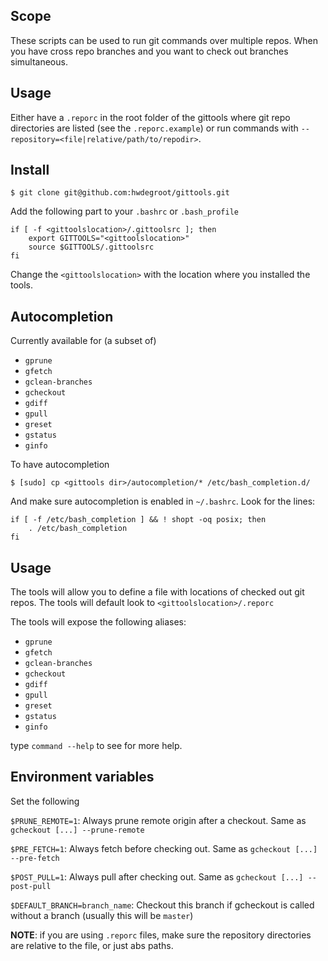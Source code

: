 ## Scope

These scripts can be used to run git commands over multiple repos. When you have cross repo branches and you want to check out branches simultaneous.

## Usage

Either have a `.reporc` in the root folder of the gittools where git repo directories are listed (see the `.reporc.example`) or run commands with `--repository=<file|relative/path/to/repodir>`.

## Install

    $ git clone git@github.com:hwdegroot/gittools.git

Add the following part to your `.bashrc` or `.bash_profile`

    if [ -f <gittoolslocation>/.gittoolsrc ]; then
        export GITTOOLS="<gittoolslocation>"
        source $GITTOOLS/.gittoolsrc
    fi

Change the `<gittoolslocation>` with the location where you installed the tools.

## Autocompletion

Currently available for (a subset of)
  * `gprune`
  * `gfetch`
  * `gclean-branches`
  * `gcheckout`
  * `gdiff`
  * `gpull`
  * `greset`
  * `gstatus`
  * `ginfo`

To have autocompletion

    $ [sudo] cp <gittools dir>/autocompletion/* /etc/bash_completion.d/

And make sure autocompletion is enabled in `~/.bashrc`. Look for the lines:

    if [ -f /etc/bash_completion ] && ! shopt -oq posix; then
        . /etc/bash_completion
    fi

## Usage

The tools will allow you to define a file with locations of checked out git repos. The tools will default look to `<gittoolslocation>/.reporc`

The tools will expose the following aliases: 

  * `gprune`
  * `gfetch`
  * `gclean-branches`
  * `gcheckout`
  * `gdiff`
  * `gpull`
  * `greset`
  * `gstatus`
  * `ginfo`

type `command --help` to see for more help.

## Environment variables
Set the following 

`$PRUNE_REMOTE=1`: Always prune remote origin after a checkout. Same as `gcheckout [...] --prune-remote`

`$PRE_FETCH=1`: Always fetch before checking out. Same as `gcheckout [...] --pre-fetch`

`$POST_PULL=1`: Always pull after checking out. Same as `gcheckout [...] --post-pull`

`$DEFAULT_BRANCH=branch_name`: Checkout this branch if gcheckout is called without a branch (usually this will be `master`)

__NOTE__: if you are using `.reporc` files, make sure the repository directories are relative to the file, or just abs paths.